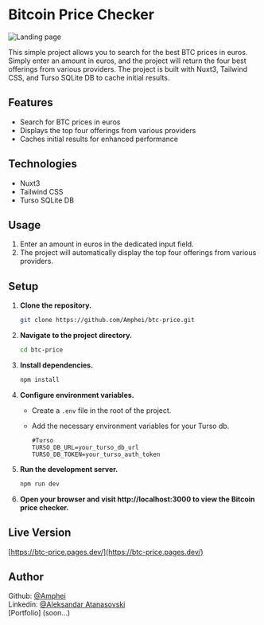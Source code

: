 # Bitcoin Price Checker

![Landing page](https://res.cloudinary.com/dkofkuquf/image/upload/v1705710748/nuxtshop/ahvofnnfwjtooptlxamk.png)

This simple project allows you to search for the best BTC prices in euros.
Simply enter an amount in euros, and the project will return the four best
offerings from various providers. The project is built with Nuxt3, Tailwind CSS,
and Turso SQLite DB to cache initial results.

## Features

- Search for BTC prices in euros
- Displays the top four offerings from various providers
- Caches initial results for enhanced performance

## Technologies

- Nuxt3
- Tailwind CSS
- Turso SQLite DB

## Usage

1. Enter an amount in euros in the dedicated input field.
2. The project will automatically display the top four offerings from various
   providers.

## Setup

1. **Clone the repository.**

   ```bash
   git clone https://github.com/Amphei/btc-price.git

   ```

2. **Navigate to the project directory.**

   ```bash
   cd btc-price

   ```

3. **Install dependencies.**

   ```bash
   npm install

   ```

4. **Configure environment variables.**

   - Create a `.env` file in the root of the project.
   - Add the necessary environment variables for your Turso db.

     ```env
     #Turso
     TURSO_DB_URL=your_turso_db_url
     TURSO_DB_TOKEN=your_turso_auth_token
     ```

5. **Run the development server.**

   ```bash
   npm run dev

   ```

6. **Open your browser and visit http://localhost:3000 to view the Bitcoin price
   checker.**

## Live Version

[https://btc-price.pages.dev/](https://btc-price.pages.dev/)

## Author

Github: [@Amphei](https://github.com/Amphei) <br> Linkedin:
[@Aleksandar Atanasovski](https://www.linkedin.com/in/aleksandar-atanasovski-16b123263/)
<br> [Portfolio] (soon...)
